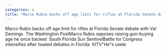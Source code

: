 ```yaml
---
categories: a
title: "Marco Rubio backs off age limit for rifles at Florida Senate debate with Val Demings  The Washington Post"
---
```

Marco Rubio backs off age limit for rifles at Florida Senate debate with Val Demings&nbsp;&nbsp;The Washington PostMarco Rubio opposes raising gun-buying age he once backed&nbsp;&nbsp;South Florida Sun SentinelBattle for Congress intensifies after heated debates in Florida&nbsp;&nbsp;KITV"He"s usele